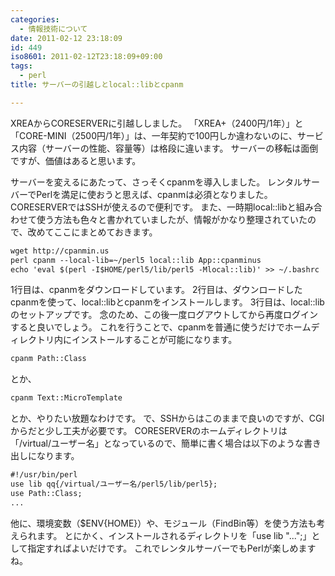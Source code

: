 ```yaml
---
categories:
  - 情報技術について
date: 2011-02-12 23:18:09
id: 449
iso8601: 2011-02-12T23:18:09+09:00
tags:
  - perl
title: サーバーの引越しとlocal::libとcpanm

---
```


XREAからCORESERVERに引越ししました。
「XREA+（2400円/1年）」と「CORE-MINI（2500円/1年）」は、一年契約で100円しか違わないのに、サービス内容（サーバーの性能、容量等）は格段に違います。
サーバーの移転は面倒ですが、価値はあると思います。


サーバーを変えるにあたって、さっそくcpanmを導入しました。
レンタルサーバーでPerlを満足に使おうと思えば、cpanmは必須となりました。
CORESERVERではSSHが使えるので便利です。
また、一時期local::libと組み合わせて使う方法も色々と書かれていましたが、情報がかなり整理されていたので、改めてここにまとめておきます。
```default
wget http://cpanmin.us
perl cpanm --local-lib=~/perl5 local::lib App::cpanminus
echo 'eval $(perl -I$HOME/perl5/lib/perl5 -Mlocal::lib)' >> ~/.bashrc
```
1行目は、cpanmをダウンロードしています。
2行目は、ダウンロードしたcpanmを使って、local::libとcpanmをインストールします。
3行目は、local::libのセットアップです。
念のため、この後一度ログアウトしてから再度ログインすると良いでしょう。
これを行うことで、cpanmを普通に使うだけでホームディレクトリ内にインストールすることが可能になります。
```default
cpanm Path::Class
```
とか、
```default
cpanm Text::MicroTemplate
```
とか、やりたい放題なわけです。
で、SSHからはこのままで良いのですが、CGIからだと少し工夫が必要です。
CORESERVERのホームディレクトリは「/virtual/ユーザー名」となっているので、簡単に書く場合は以下のような書き出しになります。
```default
#!/usr/bin/perl
use lib qq{/virtual/ユーザー名/perl5/lib/perl5};
use Path::Class;
...
```
他に、環境変数（$ENV{HOME}）や、モジュール（FindBin等）を使う方法も考えられます。
とにかく、インストールされるディレクトリを「use lib "...";」として指定すればよいだけです。
これでレンタルサーバーでもPerlが楽しめますね。
    	